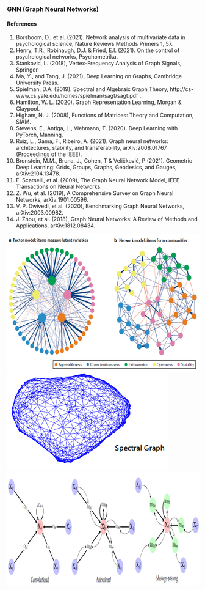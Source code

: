 ### GNN (Graph Neural Networks)

#### References
<ol>
<li>
Borsboom, D., et al. (2021). Network analysis of multivariate data in psychological science, Nature Reviews Methods Primers 1, 57.
</li>
<li>
Henry, T.R., Robinaugh, D.J. & Fried, E.I. (2021). On the control of psychological networks, Psychometrika.
</li>  
<li>
  Stankovic, L. (2018), Vertex-Frequency Analysis of Graph Signals, Springer.
</li>
<li>
  Ma, Y., and Tang, J. (2021), Deep Learning on Graphs, Cambridge University Press.
</li> 
<li>
  Spielman, D.A. (2019). Spectral and Algebraic Graph Theory, http://cs-www.cs.yale.edu/homes/spielman/sagt/sagt.pdf .
</li>  
<li>
  Hamilton, W. L. (2020). Graph Representation Learning, Morgan & Claypool.
</li>  
<li>
  Higham, N. J. (2008), Functions of Matrices: Theory and Computation, SIAM.
</li>
<li>
  Stevens, E., Antiga, L., Viehmann, T. (2020). Deep Learning with PyTorch,  Manning.
</li> 
<li>
Ruiz, L., Gama, F.,  Ribeiro, A. (2021). Graph neural networks: architectures, stability, and transferability, arXiv:2008.01767 (Proceedings of the IEEE).
</li>
<li>
  Bronstein, M.M., Bruna, J., Cohen, T & Veličković, P (2021). Geometric Deep Learning: Grids, Groups, Graphs, Geodesics, and Gauges, arXiv:2104.13478.
</li>  
<li>
  F. Scarselli, et al. (2009), The Graph Neural Network Model, IEEE Transactions on Neural Networks.
</li>
<li>
  Z. Wu, et al. (2019), A Comprehensive Survey on Graph Neural Networks, arXiv:1901.00596.
</li>
<li>
  V. P. Dwivedi, et al. (2020), Benchmarking Graph Neural Networks, arXiv:2003.00982.
</li>
<li>
  J. Zhou, et al. (2018), Graph Neural Networks: A Review of Methods and Applications, arXiv:1812.08434.
</li>
</ol>

<img src="PscStruc.png" alt="PscStruc.png" style="height: 360px; width:615px;"/>

<img src="SpectralGraph1.png" alt="SpectralGraph.png" style="height: 257px; width:424px;"/>

<img src="GNNdataflow.png" alt="GNNdataflow.png" style="height: 295px; width:1231px;"/>
